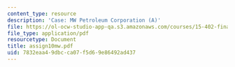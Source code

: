 ```yaml
---
content_type: resource
description: 'Case: MW Petroleum Corporation (A)'
file: https://ol-ocw-studio-app-qa.s3.amazonaws.com/courses/15-402-finance-theory-ii-spring-2003/7832eaa49dbcca07f5d69e86492ad437_assign10mw.pdf
file_type: application/pdf
resourcetype: Document
title: assign10mw.pdf
uid: 7832eaa4-9dbc-ca07-f5d6-9e86492ad437
---
```


